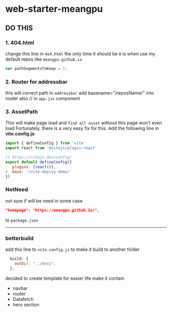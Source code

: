 # web-starter-meangpu

## DO THIS

### 1. 404.html

change this line in `4o4.html` the only time it should be `0` is when use my default repos like `meangpu.github.io`

```js
var pathSegmentsToKeep = 1;
```

### 2. Router for addressbar

this will correct path in `addressbar`
add basename="/reposName/" into router also // in `app.jsx` component
<BrowserRouter basename='/web-starter-meangpu/'>

### 3. AssetPath

This will make page load and `find all asset` without this page won't even load
Fortunately, there is a very easy fix for this. Add the following line in **vite.config.js**:

```js
import { defineConfig } from 'vite'
import react from '@vitejs/plugin-react'

// https://vitejs.dev/config/
export default defineConfig({
   plugins: [react()],
+  base: '/vite-deploy-demo/'
})

```

### NotNeed

not sure if will be need in some case

```json
"homepage": "https://meangpu.github.io/",
```

to `package.json`

---

### betterbuild

add this line to `vite.config.js` to make it build to another folder

```js
  build: {
    outDir: "../docs",
  },
```

decided to create template for easier life make it contain

- navbar
- router
- Datafetch
- hero section
